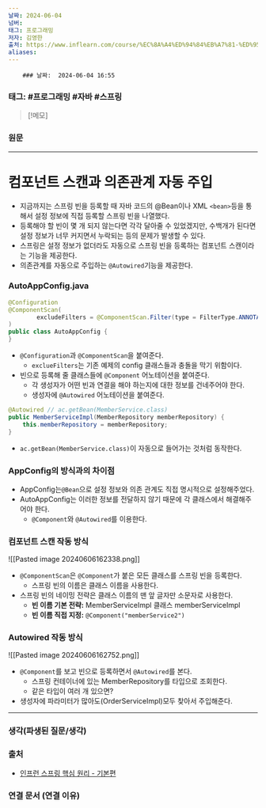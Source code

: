 ```yaml
---
날짜: 2024-06-04
넘버: 
태그: 프로그래밍
저자: 김영한
출처: https://www.inflearn.com/course/%EC%8A%A4%ED%94%84%EB%A7%81-%ED%95%B5%EC%8B%AC-%EC%9B%90%EB%A6%AC-%EA%B8%B0%EB%B3%B8%ED%8E%B8/dashboard
aliases:
---
```

		### 날짜:  2024-06-04 16:55

### 태그: #프로그래밍 #자바 #스프링

>[!메모]
>

### 원문
---
# 컴포넌트 스캔과 의존관계 자동 주입
- 지금까지는 스프링 빈을 등록할 때 자바 코드의 @Bean이나 XML `<bean>`등을 통해서 설정 정보에 직접 등록할 스프링 빈을 나열했다.
- 등록해야 할 빈이 몇 개 되지 않는다면 각각 달아줄 수 있었겠지만, 수백개가 된다면 설정 정보가 너무 커지면서 누락되는 등의 문제가 발생할 수 있다.
- 스프링은 설정 정보가 없더라도 자동으로 스프링 빈을 등록하는 컴포넌트 스캔이라는 기능을 제공한다.
- 의존관계를 자동으로 주입하는 `@Autowired`기능을 제공한다.
### AutoAppConfig.java
```java
@Configuration
@ComponentScan(
        excludeFilters = @ComponentScan.Filter(type = FilterType.ANNOTATION, classes = Configuration.class)
)
public class AutoAppConfig {
}
```
- `@Configuration`과 `@ComponentScan`을 붙여준다.
	- `exclueFilters`는 기존 예제의 config 클래스들과 충돌을 막기 위함이다.
- 빈으로 등록해 줄 클래스들에 `@Component` 어노테이션을 붙여준다.
	- 각 생성자가 어떤 빈과 연결을 해야 하는지에 대한 정보를 건네주어야 한다.
	- 생성자에 `@Autowired` 어노테이션을 붙여준다.
```java
@Autowired // ac.getBean(MemberService.class)
public MemberServiceImpl(MemberRepository memberRepository) {
	this.memberRepository = memberRepository;
}
```
- `ac.getBean(MemberService.class)`이 자동으로 들어가는 것처럼 동작한다.
### AppConfig의 방식과의 차이점
- AppConfig는`@Bean`으로 설정 정보와 의존 관계도 직접 명시적으로 설정해주었다.
- AutoAppConfig는 이러한 정보를 전달하지 않기 때문에 각 클래스에서 해결해주어야 한다.
	- `@Component`와 `@Autowired`를 이용한다.
### 컴포넌트 스캔 작동 방식
![[Pasted image 20240606162338.png]]
- `@ComponentScan`은 `@Component`가 붙은 모든 클래스를 스프링 빈을 등록한다.
	- 스프링 빈의 이름은 클래스 이름을 사용한다.
- 스프링 빈의 네이밍 전략은 클래스 이름의 맨 앞 글자만 소문자로 사용한다.
	- **빈 이름 기본 전략:** MemberServiceImpl 클래스 memberServiceImpl
	- **빈 이름 직접 지정:** `@Component("memberService2")` 
### Autowired 작동 방식
![[Pasted image 20240606162752.png]]
- `@Component`를 보고 빈으로 등록하면서 `@Autowired`를 본다.
	- 스프링 컨테이너에 있는 MemberRepository를 타입으로 조회한다.
	- 같은 타입이 여러 개 있으면?
- 생성자에 파라미터가 많아도(OrderServiceImpl)모두 찾아서 주입해준다.

---
### 생각(파생된 질문/생각)

### 출처
- [인프런 스프링 핵심 원리 - 기본편](https://www.inflearn.com/course/%EC%8A%A4%ED%94%84%EB%A7%81-%ED%95%B5%EC%8B%AC-%EC%9B%90%EB%A6%AC-%EA%B8%B0%EB%B3%B8%ED%8E%B8/dashboard)

### 연결 문서 (연결 이유)
